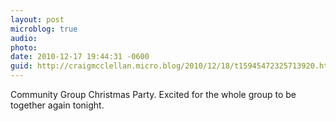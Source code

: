 ```yaml
---
layout: post
microblog: true
audio: 
photo: 
date: 2010-12-17 19:44:31 -0600
guid: http://craigmcclellan.micro.blog/2010/12/18/t15945472325713920.html
---
```

Community Group Christmas Party. Excited for the whole group to be together again tonight.
